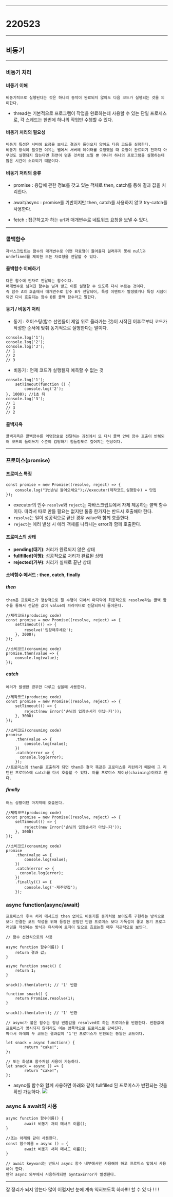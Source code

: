 <hr>

# 220523

<hr>

## 비동기

<hr>

### 비동기 처리


#### 비동기 이해

	비동기적으로 실행된다는 것은 하나의 동작이 완료되지 않아도 다음 코드가 실행되는 것을 의미한다.

- thread는 기본적으로 프로그램이 작업을 완료하는데 사용할 수 있는 단일 프로세스로, 각 스레드는 한번에 하나의 작업만 수행할 수 있다.

#### 비동기 처리의 필요성

	비동기 특성은 서버에 요청을 보내고 결과가 돌아오지 않아도 다음 코드를 실행한다.
    비동기 방식이 필요한 이유는 웹에서 서버에 데이터를 요청했을 때 요청이 완료되기 전까지 아무것도 실행되지 않는다면 화면이 멈춘 것처럼 보일 뿐 아니라 하나의 프로그램을 실행하는데 많은 시간이 소요되기 때문이다.
    
#### 비동기 처리의 종류

- promise : 응답에 관한 정보를 갖고 있는 객체로 then, catch를 통해 결과 값을 처리한다.

    
- await/async : promise를 기반이지만 then, catch를 사용하지 않고 try-catch를 사용한다.

- fetch : 접근하고자 하는 url과 매개변수로 네트워크 요청을 보낼 수 있다.

<hr>

### 콜백함수

	자바스크립트는 함수의 매개변수로 어떤 자료형이 들어올지 걸러주지 못해 null과 undefined를 제외한 모든 자료형을 전달할 수 있다.
    
#### 콜백함수 이해하기

	다른 함수에 인자로 전달되는 함수이다.
    매개변수로 넘겨진 함수는 넘겨 받고 이를 실핼할 수 있도록 다시 부르는 것이다.
    즉 함수 A의 호출에서 매개변수로 함수 B가 전달되어, 특정 이벤트가 발생했거나 특정 시점이 되면 다시 호출되는 함수 B를 콜백 함수라고 말한다. 
    
#### 동기 / 비동기 처리

- 동기 : 호이스팅(함수 선언들이 제일 위로 올라가는 것)이 시작된 이후로부터 코드가 작성한 순서에 맞춰 동기적으로 실행한다는 말이다.

```
console.log('1'); 
console.log('2'); 
console.log('3');
// 1
// 2
// 3
```

- 비동기 : 언제 코드가 실행될지 예측할 수 없는 것
```
console.log('1');
	setTimeout(function () {
		console.log('2');
}, 1000); //1초 뒤
console.log('3');
// 1
// 3
// 2
```

#### 콜백지옥

	콜백지옥은 콜백함수를 익명함술로 전달하는 과정에서 또 다시 콜백 안에 함수 호출이 반복되어 코드의 들여쓰기 수준이 감당하기 힘들정도로 깊어지는 현상이다. 


<hr>

### 프로미스(promise)

#### 프로미스 특징

```
const promise = new Promise((resolve, reject) => {
	console.log("1번손님 들어오세요");//executor(제작코드,실행함수) = 맛집
});
```
- executor의 인수 `resolve`와 `reject`는 자바스크립트에서 자체 제공하는 콜백 함수이다. 따라서 따로 만들 필요는 없지만 둘중 한가지는 반드시 호출해야 한다.
- `resolve`는 일이 성공적으로 끝난 경우 value와 함께 호출한다.
- `reject`는 에러 발생 시 에러 객체를 나타내는 error와 함께 호출한다.

#### 프로미스의 상태

- **pending(대기)**: 처리가 완료되지 않은 상태
- **fullfilled(이행)**: 성공적으로 처리가 완료된 상태
- **rejected(거부)**: 처리가 실패로 끝난 상태

#### 소비함수 메서드 : then, catch, finally

##### then 

	then은 프로미스가 정상적으로 잘 수행이 되어서 마지막에 최종적으로 resolve라는 콜백 함수를 통해서 전달한 값이 value의 파라미터로 전달되어서 들어온다.
    
```
//제작코드(producing code)
const promise = new Promise((resolve, reject) => {
	setTimeout(() => {
		resolve('입장해주세요');
	}, 3000);
});

//소비코드(consuming code)
promise.then(value => {
	console.log(value);
});
```

##### catch

	에러가 발생한 경우만 다루고 싶을때 사용한다.

```
//제작코드(producing code)
const promise = new Promise((resolve, reject) => {
	setTimeout(() => {
		reject(new Error('손님의 입장순서가 아닙니다'));
	}, 3000)
});

//소비코드(consuming code)
promise
	.then(value => {
		console.log(value);
	})
	.catch(error => {
	  console.log(error);
	});
//프로미스에 then을 호출하게 되면 then은 결국 똑같은 프로미스를 리턴하기 때문에 그 리턴된 프로미스에 catch를 다시 호출할 수 있다. 이를 프로미스 체이닝(chaining)이라고 한다.
```

##### finally

	어느 상황이던 마지막에 호출된다.
    
```
//제작코드(producing code)
const promise = new Promise((resolve, reject) => {
	setTimeout(() => {
		reject(new Error('손님의 입장순서가 아닙니다'));
	}, 3000)
});

//소비코드(consuming code)
promise
	.then(value => {
		console.log(value);
	})
	.catch(error => {
	  console.log(error);
	})
	.finally(() => {
		console.log('-제주맛집');
	});
```

### async function(async/await)

	프로미스의 후속 처리 메서드인 then 없이도 비동기를 동기처럼 보이도록 구현하는 방식으로 보다 간결한 코드 작성을 위해 등장한 문법인 만큼 프로미스 보다 가독성이 좋고 동기 프로그래밍을 작성하는 방식과 유사하여 로직이 밑으로 흐르는듯 매우 직관적으로 보인다.
    
```
// 함수 선언식으로의 사용

async function 함수이름() {
    return 결과 값;
}
```
```
async function snack() {
    return 1;
}

snack().then(alert); // '1' 반환

function snack() {
    return Promise.resolve(1);
}

snack().then(alert); // '1' 반환

// async가 붙은 함수는 항상 반환값을 resolved로 하는 프로미스를 반환한다. 반환값에 프로미스가 명시되지 않더라도 이는 암묵적으로 프로미스로 감싸진다.
따라서 아래의 두 코드는 결과값이 '1'인 프로미스가 반환되는 동일한 코드이다.
```
```
let snack = async function() {
		return "cake!";
};

// 또는 화살표 함수처럼 사용이 가능하다.
let snack = async () => {
		return "cake!";
};

```
- async를 함수와 함께 사용하면 아래와 같이 fullfilled 된 프로미스가 반환되는 것을 확인 가능하다.
![](https://velog.velcdn.com/images/hong462804/post/1542de54-65ad-4b64-9b55-7c721ff40d4b/image.png)

### async & await의 사용

```
async function 함수이름() {
		await 비동기 처리 메서드 이름();
}

//또는 아래와 같이 사용한다.
const 함수이름 = async () ⇒ {
		await 비동기 처리 메서드 이름();
}

// await keyword는 반드시 async 함수 내부에서만 사용해야 하고 프로미스 앞에서 사용해야 한다. 
만약 async 외부에서 사용하게되면 SyntaxError가 발생한다.
```

<hr> 

잘 정리가 되지 않는다 많이 어렵지만 눈에 계속 익혀보도록 하자!!!! 
할 수 있 다 ! ! !
